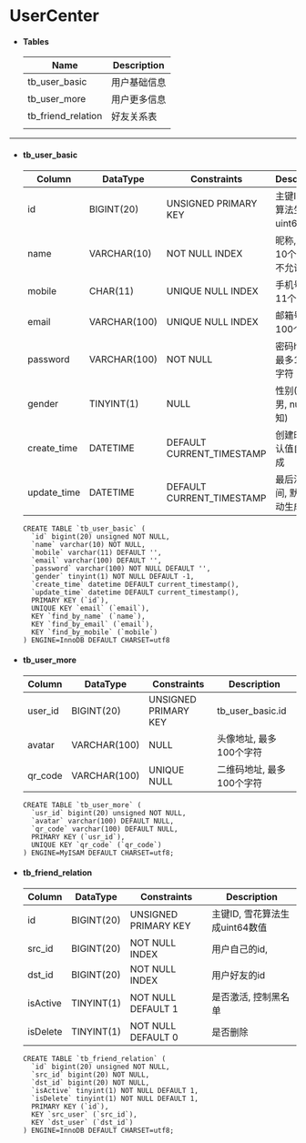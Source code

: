 # UserCenter

- #### Tables

  | Name               | Description  |
  | ------------------ | ------------ |
  | tb_user_basic      | 用户基础信息 |
  | tb_user_more       | 用户更多信息 |
  | tb_friend_relation | 好友关系表   |
  |                    |              |

---

- #### tb_user_basic

  | Column      | DataType     | Constraints               | Description                    |
  | ----------- | ------------ | ------------------------- | ------------------------------ |
  | id          | BIGINT(20)   | UNSIGNED PRIMARY KEY      | 主键ID, 雪花算法生成uint64数值 |
  | name        | VARCHAR(10)  | NOT NULL INDEX            | 昵称, 最多10个字符, 不允许为空 |
  | mobile      | CHAR(11)     | UNIQUE NULL INDEX         | 手机号, 最多11个字符           |
  | email       | VARCHAR(100) | UNIQUE NULL INDEX         | 邮箱号, 最多100个字符          |
  | password    | VARCHAR(100) | NOT NULL                  | 密码hash值, 最多100个字符      |
  | gender      | TINYINT(1)   | NULL                      | 性别(0:女,1:男, null:未知)     |
  | create_time | DATETIME     | DEFAULT CURRENT_TIMESTAMP | 创建时间, 默认值自动生成       |
  | update_time | DATETIME     | DEFAULT CURRENT_TIMESTAMP | 最后活跃时间, 默认值自动生成   |

  ```mysql
  CREATE TABLE `tb_user_basic` (
    `id` bigint(20) unsigned NOT NULL,
    `name` varchar(10) NOT NULL,
    `mobile` varchar(11) DEFAULT '',
    `email` varchar(100) DEFAULT '',
    `password` varchar(100) NOT NULL DEFAULT '',
    `gender` tinyint(1) NOT NULL DEFAULT -1,
    `create_time` datetime DEFAULT current_timestamp(),
    `update_time` datetime DEFAULT current_timestamp(),
    PRIMARY KEY (`id`),
    UNIQUE KEY `email` (`email`),
    KEY `find_by_name` (`name`),
    KEY `find_by_email` (`email`),
    KEY `find_by_mobile` (`mobile`)
  ) ENGINE=InnoDB DEFAULT CHARSET=utf8

  ```

- #### tb_user_more

  | Column  | DataType     | Constraints          | Description               |
  | ------- | ------------ | -------------------- | ------------------------- |
  | user_id | BIGINT(20)   | UNSIGNED PRIMARY KEY | tb_user_basic.id          |
  | avatar  | VARCHAR(100) | NULL                 | 头像地址, 最多100个字符   |
  | qr_code | VARCHAR(100) | UNIQUE NULL          | 二维码地址, 最多100个字符 |

  ```mysql
  CREATE TABLE `tb_user_more` (
    `usr_id` bigint(20) unsigned NOT NULL,
    `avatar` varchar(100) DEFAULT NULL,
    `qr_code` varchar(100) DEFAULT NULL,
    PRIMARY KEY (`usr_id`),
    UNIQUE KEY `qr_code` (`qr_code`)
  ) ENGINE=MyISAM DEFAULT CHARSET=utf8;
  ```

- #### tb_friend_relation

  | Column   | DataType   | Constraints          | Description                    |
  | -------- | ---------- | -------------------- | ------------------------------ |
  | id       | BIGINT(20) | UNSIGNED PRIMARY KEY | 主键ID, 雪花算法生成uint64数值 |
  | src_id   | BIGINT(20) | NOT NULL INDEX       | 用户自己的id,                  |
  | dst_id   | BIGINT(20) | NOT NULL INDEX       | 用户好友的id                   |
  | isActive | TINYINT(1) | NOT NULL DEFAULT 1   | 是否激活, 控制黑名单           |
  | isDelete | TINYINT(1) | NOT NULL DEFAULT 0   | 是否删除                       |

  ```mysql
  CREATE TABLE `tb_friend_relation` (
    `id` bigint(20) unsigned NOT NULL,
    `src_id` bigint(20) NOT NULL,
    `dst_id` bigint(20) NOT NULL,
    `isActive` tinyint(1) NOT NULL DEFAULT 1,
    `isDelete` tinyint(1) NOT NULL DEFAULT 1,
    PRIMARY KEY (`id`),
    KEY `src_user` (`src_id`),
    KEY `dst_user` (`dst_id`)
  ) ENGINE=InnoDB DEFAULT CHARSET=utf8;
  ```


